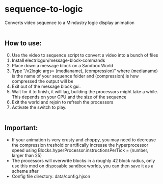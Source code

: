 # sequence-to-logic
Converts video sequence to a Mindustry logic display animation <br> <br>
## How to use:
0. Use the video to sequence script to convert a video into a bunch of files <br>
1. Install electricgun/message-block-commands <br>
2. Place down a message block on a Sandbox World <br>
3. Type "/v2logic args= (medianame), (compression)" where (medianame) is the name of your sequence folder and (compression) is how compressed the output will be <br>
4. Exit out of the message block gui. <br>
5. Wait for it to finish, it will lag, building the processors might take a while. This depends on your CPU and the size of the sequence <br>
6. Exit the world and rejoin to refresh the processors <br>
7. Activate the switch to play. <br> <br>
## Important: 
- If your animation is very crusty and choppy, you may need to decrease the compression treshold or artifically increase the hyperprocessor speed using Blocks.hyperProcessor.instructionsPerTick = (number, larger than 25) <br>
- The processors will overwrite blocks in a roughly 42 block radius, only use this mod on disposable sandbox worlds, you can then save it as a scheme after
- Config file directory: data/config.hjson
